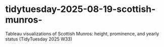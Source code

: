 # tidytuesday-2025-08-19-scottish-munros-
Tableau visualizations of Scottish Munros: height, prominence, and yearly status (TidyTuesday 2025 W33)
